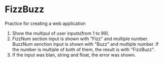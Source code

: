 # FizzBuzz
Practice for creating a web application

1. Show the multipul of user inputs(from 1 to 99).
2. FizzNum section input is shown with "Fizz" and multiple number. BuzzNum senction input is shown with "Buzz" and multiple number. If the number is multiple of both of them, the result is with "FizzBuzz".
3. If the input was blan, string and float, the error was shown.
